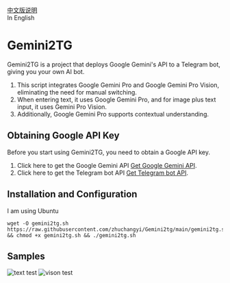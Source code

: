 [中文版说明](README.md)  
In English
# Gemini2TG

Gemini2TG is a project that deploys Google Gemini's API to a Telegram bot, giving you your own AI bot.  
1. This script integrates Google Gemini Pro and Google Gemini Pro Vision, eliminating the need for manual switching.  
2. When entering text, it uses Google Gemini Pro, and for image plus text input, it uses Gemini Pro Vision.  
3. Additionally, Google Gemini Pro supports contextual understanding.

## Obtaining Google API Key

Before you start using Gemini2TG, you need to obtain a Google API key.

1. Click here to get the Google Gemini API [Get Google Gemini API](https://makersuite.google.com/app/apikey).
2. Click here to get the Telegram bot API [Get Telegram bot API](https://telegram.me/BotFather).

## Installation and Configuration

I am using Ubuntu
```#bash
wget -O gemini2tg.sh https://raw.githubusercontent.com/zhuchangyi/Gemini2tg/main/gemini2tg.sh && chmod +x gemini2tg.sh && ./gemini2tg.sh
```
## Samples
![text test](https://github.com/zhuchangyi/Gemini2tg/blob/main/test.png "test")
![vison test](https://github.com/zhuchangyi/Gemini2tg/blob/main/vision_test.png "vison_test")
